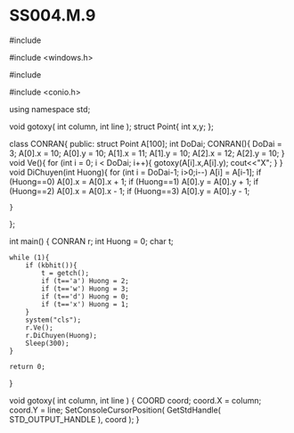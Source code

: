 # SS004.M.9
#include <iostream>
    
#include <windows.h>
    
#include <cstdlib>
    
#include <conio.h>
    
using namespace std;
    
void gotoxy( int column, int line );
struct Point{
    int x,y;
};
    
class CONRAN{
public:
    struct Point A[100];
    int DoDai;
    CONRAN(){
        DoDai = 3;
        A[0].x = 10; A[0].y = 10;
        A[1].x = 11; A[1].y = 10;
        A[2].x = 12; A[2].y = 10;
    }
    void Ve(){
        for (int i = 0; i < DoDai; i++){
            gotoxy(A[i].x,A[i].y);
            cout<<"X";
        }
    }
    void DiChuyen(int Huong){
        for (int i = DoDai-1; i>0;i--)
            A[i] = A[i-1];
        if (Huong==0) A[0].x = A[0].x + 1;
        if (Huong==1) A[0].y = A[0].y + 1;
        if (Huong==2) A[0].x = A[0].x - 1;
        if (Huong==3) A[0].y = A[0].y - 1;

    }
};

int main()
{
    CONRAN r;
    int Huong = 0;
    char t;

    while (1){
        if (kbhit()){
            t = getch();
            if (t=='a') Huong = 2;
            if (t=='w') Huong = 3;
            if (t=='d') Huong = 0;
            if (t=='x') Huong = 1;
        }
        system("cls");
        r.Ve();
        r.DiChuyen(Huong);
        Sleep(300);
    }

    return 0;
}


void gotoxy( int column, int line )
  {
  COORD coord;
  coord.X = column;
  coord.Y = line;
  SetConsoleCursorPosition(
    GetStdHandle( STD_OUTPUT_HANDLE ),
    coord
    );
  }
